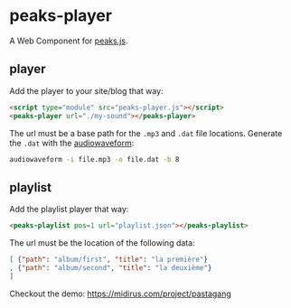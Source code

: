 # peaks-player

A Web Component for [peaks.js](https://github.com/bbc/peaks.js).

## player

Add the player to your site/blog that way:

```html
<script type="module" src="peaks-player.js"></script>
<peaks-player url="./my-sound"></peaks-player>
```

The url must be a base path for the `.mp3` and `.dat` file locations.
Generate the `.dat` with the [audiowaveform](https://github.com/bbc/audiowaveform):

```bash
audiowaveform -i file.mp3 -o file.dat -b 8
```

## playlist

Add the playlist player that way:

```html
<peaks-playlist pos=1 url="playlist.json"></peaks-playlist>
```

The url must be the location of the following data:

```json
[ {"path": "album/first", "title": "la première"}
, {"path": "album/second", "title": "la deuxième"}
]
```

Checkout the demo: https://midirus.com/project/pastagang
